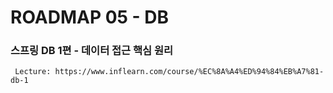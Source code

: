 # ROADMAP 05 - DB
### 스프링 DB 1편 - 데이터 접근 핵심 원리

```text
 Lecture: https://www.inflearn.com/course/%EC%8A%A4%ED%94%84%EB%A7%81-db-1
```
